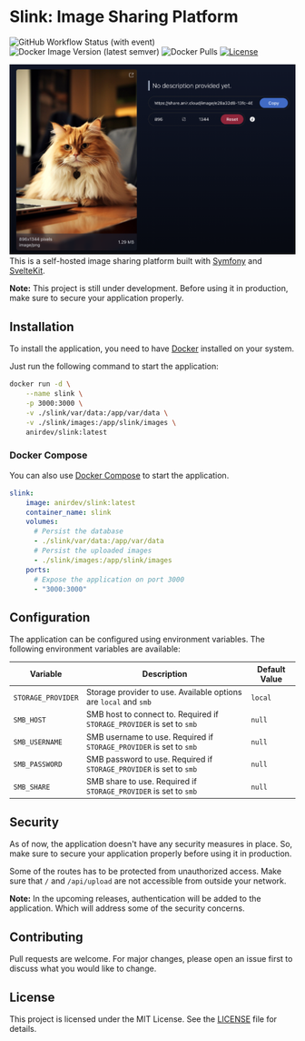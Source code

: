 # Slink: Image Sharing Platform

![GitHub Workflow Status (with event)](https://img.shields.io/github/actions/workflow/status/andrii-kryvoviaz/slink/docker-publish.yml?logo=github)
![Docker Image Version (latest semver)](https://img.shields.io/docker/v/anirdev/slink?color=blue)
![Docker Pulls](https://img.shields.io/docker/pulls/anirdev/slink?logo=docker)
[![License](https://img.shields.io/badge/license-MIT-blue.svg)](LICENSE)

![Slink](screens/8fb748c7-b3bd-46f4-add9-d21f257ec34d.png)
This is a self-hosted image sharing platform built with [Symfony](https://symfony.com/) and [SvelteKit](https://kit.svelte.dev/).

**Note:** This project is still under development. Before using it in production, make sure to secure your application properly.

## Installation
To install the application, you need to have [Docker](https://docs.docker.com/get-docker/) installed on your system.

Just run the following command to start the application:
```bash
docker run -d \
    --name slink \
    -p 3000:3000 \
    -v ./slink/var/data:/app/var/data \
    -v ./slink/images:/app/slink/images \
    anirdev/slink:latest
```

### Docker Compose

You can also use [Docker Compose](https://docs.docker.com/compose/) to start the application.
```yaml
slink:
    image: anirdev/slink:latest
    container_name: slink
    volumes:
      # Persist the database
      - ./slink/var/data:/app/var/data
      # Persist the uploaded images
      - ./slink/images:/app/slink/images
    ports:
      # Expose the application on port 3000
      - "3000:3000"
```

## Configuration
The application can be configured using environment variables. The following environment variables are available:

| Variable | Description                                                      | Default Value |
| -------- |------------------------------------------------------------------|---------------|
| `STORAGE_PROVIDER` | Storage provider to use. Available options are `local` and `smb` | `local` |
| `SMB_HOST` | SMB host to connect to. Required if `STORAGE_PROVIDER` is set to `smb` | `null` |
| `SMB_USERNAME` | SMB username to use. Required if `STORAGE_PROVIDER` is set to `smb` | `null` |
| `SMB_PASSWORD` | SMB password to use. Required if `STORAGE_PROVIDER` is set to `smb` | `null` |
| `SMB_SHARE` | SMB share to use. Required if `STORAGE_PROVIDER` is set to `smb` | `null` |

## Security
As of now, the application doesn't have any security measures in place. So, make sure to secure your application properly before using it in production.

Some of the routes has to be protected from unauthorized access.
Make sure that `/` and `/api/upload` are not accessible from outside your network.

**Note:** In the upcoming releases, authentication will be added to the application. Which will address some of the security concerns.

## Contributing
Pull requests are welcome. For major changes, please open an issue first to discuss what you would like to change.

## License

This project is licensed under the MIT License. See the [LICENSE](LICENSE) file for details.
